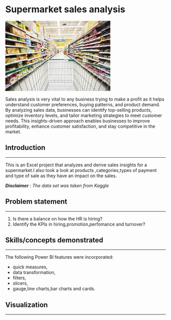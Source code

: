 # Supermarket sales analysis


 ![](supermarketintro.jfif)   


Sales analysis is very vital to any business trying to make a profit as it helps understand customer preferences, buying patterns, and product demand. By analyzing sales data, businesses can identify top-selling products, optimize inventory levels, and tailor marketing strategies to meet customer needs. This insights-driven approach enables businesses to improve profitability, enhance customer satisfaction, and stay competitive in the market.




## Introduction
---


This is an Excel project that analyzes and derive sales insights for a supermarket.I also took a look at products ,categories,types of payment and type of sale as they have an impact on the sales.


**_Disclaimer_**  :  _The data set was taken from Kaggle_


## Problem statement
---

1. Is there a balance  on how the HR is hiring?
2. Identify the  KPIs in hiring,promotion,perfomance and turnover?


## Skills/concepts demonstrated
---


The following Power BI features were incorporated:
-	quick measures,
-	data transformation,
-	filters,
-	slicers,
-	gauge,line charts,bar charts and cards.


## Visualization
---
